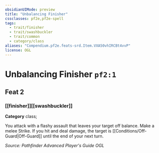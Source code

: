 ```yaml
---
obsidianUIMode: preview
title: "Unbalancing Finisher"
cssclasses: pf2e,pf2e-spell
tags:
  - trait/finisher
  - trait/swashbuckler
  - trait/common
  - category/class
aliases: "Compendium.pf2e.feats-srd.Item.VXA50vhIRCBt4vvP"
license: OGL
---
```

# Unbalancing Finisher `pf2:1`
## Feat 2
### [[finisher]][[swashbuckler]]

**Category** class; 




You attack with a flashy assault that leaves your target off balance. Make a melee Strike. If you hit and deal damage, the target is [[Conditions/Off-Guard|Off-Guard]] until the end of your next turn.

*Source: Pathfinder Advanced Player's Guide*
*OGL*